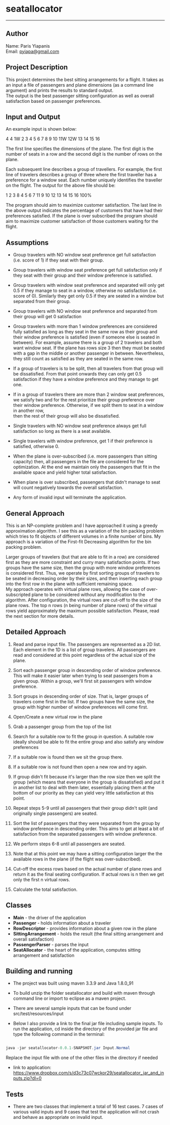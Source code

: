 # seatallocator #
- - - -

## Author ##

Name:  Paris Yiapanis  
Email: pyiapa@gmail.com


## Project Description ##


This project determines the best sitting arrangements for a flight. 
It takes as an input a file of passengers and plane dimensions (as a command line argument) 
and prints the results to standard output.  
The output is the best passenger sitting configuration as well as overall satisfaction based on passenger preferences.

## Input and Output ##

An example input is shown below:


4 4
1W 2 3
4 5 6 7
8
9 10 11W
12W
13 14
15 16


The first line specifies the dimensions of the plane. 
The first digit is the number of seats in a row and the second digit is the number of rows on the plane.


Each subsequent line describes a group of travellers. For example, the first line of travelers
describes a group of three where the first traveller has a preference for a window seat. Each
number uniquely identifies the traveller on the flight.
The output for the above file should be:


1 2 3 8
4 5 6 7
11 9 10 12
13 14 15 16
100%


The program should aim to maximize customer satisfaction. The last line in the above output
indicates the percentage of customers that have had their preferences satisfied. If the plane
is over subscribed the program should aim to maximize customer satisfaction of those
customers waiting for the flight.



## Assumptions ##


* Group travelers with NO window seat preference get full satisfaction (i.e. score of 1) if they seat with their group. 

* Group travelers with window seat preference get full satisfaction only if they seat with their group and their window 
preference is satisfied. 

* Group travelers with window seat preference and separated will only get 0.5 if they manage to seat in a window, otherwise
no satisfaction (i.e. score of 0). Similarly they get only 0.5 if they are seated in a window but separated from their group.

* Group travelers with NO window seat preference and separated from their group will get 0 satisfaction

* Group travelers with more than 1 window preferences are considered fully satisfied as long as they seat in the same row 
as their group and their window preference is satisfied (even if someone else is seated in between). For example, assume there
is a group of 2 travelers and both want window seat. If the plane has rows size 3 then they must be seated with a gap in the
middle or another passenger in between. Nevertheless, they still count as satisfied as they are seated in the same row.

* If a group of travelers is to be split, then all travelers from that group will be dissatisfied. From that point onwards
 they can only get 0.5 satisfaction if they have a window preference and they manage to get one.
 
* If in a group of travelers there are more than 2 window seat preferences, we satisfy two and for the rest prioritize
their group preference over their window preference. Otherwise, if we split them to seat in a window in another row,  
then the rest of their group will also be dissatisfied.
 
* Single travelers with NO window seat preference always get full satisfaction so long as there is a seat available.
* Single travelers with window preference, get 1 if their preference is satisfied, otherwise 0.

* When the plane is over-subscribed (i.e. more passengers than sitting capacity) then, all passengers in the file are 
considered for the optimization. At the end we maintain only the passengers that fit in the available space and yield
higher total satisfaction.

* When plane is over subscribed, passengers that didn't manage to seat will count negatively towards the overall satisfaction.

* Any form of invalid input will terminate the application.


## General Approach ##


This is an NP-complete problem and I have approached it using a greedy approximation algorithm. I see this as a variation
of the bin packing problem which tries to fit objects of different volumes in a finite number of bins. My approach is a 
variation of the First-fit Decreasing algorithm for the bin packing problem.

Larger groups of travelers (but that are able to fit in a row) are considered first as they are more constraint and curry many
satisfaction points. If two groups have the same size, then the group with more window preferences is considered first.
Thus, we operate by first sorting groups of travelers to be seated in decreasing order by their sizes, and then inserting each 
group into the first row in the plane with sufficient remaining space.  
My approach operates with virtual plane rows, allowing the case of over-subscripted plane to be considered without any
modification to the algorithm. After configuration, the virtual rows are cut-off to the size of the plane rows. The top
n rows (n being number of plane rows) of the virtual rows yield approximately the maximum possible satisfaction. Please,
read the next section for more details.


## Detailed Approach ##


1. Read and parse input file. The passengers are represented as a 2D list. Each element in the 1D is a list of
 group travelers. All passengers are read and considered at this point regardless of the actual size of the plane.
 
2. Sort each passenger group in descending order of window preference. This will make it easier later when trying to
 seat passengers from a given group. Within a group, we'll first sit passengers with window preference.
 
3. Sort groups in descending order of size. That is, larger groups of travelers come first in the list. If two groups 
have the same size, the group with higher number of window preferences will come first.

4. Open/Create a new virtual row in the plane

5. Grab a passenger group from the top of the list

6. Search for a suitable row to fit the group in question. A suitable row ideally should be able to fit the entire
group and also satisfy any window preferences

7. If a suitable row is found then we sit the group there. 

8. If a suitable row is not found then open a new row and try again. 

9. If group didn't fit because it's larger than the row size then we split the group (which means that everyone in 
the group is dissatisfied) and put it in another list to deal with them later, essentially placing them at the bottom 
of our priority as they can yield very little satisfaction at this point.
 
10. Repeat steps 5-9 until all passengers that their group didn't split (and originally single passengers) are seated.

11. Sort the list of passengers that they were separated from the group by window preference in descending order.
This aims to get at least a bit of satisfaction from the separated passengers with window preference.

13. We perform steps 6-8 until all passengers are seated. 

14. Note that at this point we may have a sitting configuration larger the the available rows in 
the plane (if the flight was over-subscribed).

15. Cut-off the excess rows based on the actual number of plane rows and return it as the final seating configuration. If
actual rows is n then we get only the first n virtual rows.

16. Calculate the total satisfaction.


## Classes ##


* __Main__ - the driver of the application
* __Passenger__ - holds information about a traveler
* __RowDescriptor__ - provides information about a given row in the plane
* __SittingArrangement__ - holds the result (the final sitting arrangement and overall satisfaction)
* __PassengerParser__ - parses the input
* __SeatAllocator__ - the heart of the application, computes sitting arrangement and satisfaction


## Building and running ##


* The project was built using maven 3.3.9 and Java 1.8.0_91

* To build unzip the folder seatallocator and build with maven through command line or import to eclipse
as a maven project.

* There are several sample inputs that can be found under src/test/resources/input

* Below I also provide a link to the final jar file including sample inputs. To run the application,
cd inside the directory of the provided jar file and type the following command in the 
terminal: 

```java

java -jar seatallocator-0.0.1-SNAPSHOT.jar Input.Normal
```
  
Replace the input file with one of the other files in the directory if needed

* link to application: https://www.dropbox.com/s/d3c73c07wckor29/seatallocator_jar_and_inputs.zip?dl=0


## Tests ##


* There are two classes that implement a total of 16 test cases. 7 cases of various valid inputs and 9 cases
that test the application will not crash and behave as appropriate on invalid input. 
